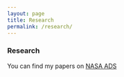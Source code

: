 ```yaml
---
layout: page
title: Research
permalink: /research/
---
```


### Research

You can find my papers on [NASA ADS](https://ui.adsabs.harvard.edu/search/fq=%7B!type%3Daqp%20v%3D%24fq_database%7D&fq_database=(database%3Aastronomy%20OR%20database%3Aphysics)&q=%20author%3A%22urbanec%2C%20m.%22&sort=date%20desc%2C%20bibcode%20desc&p_=0) 